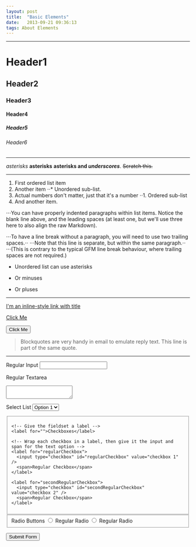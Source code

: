 ```yaml
---
layout: post
title:  "Basic Elements"
date:   2013-09-21 09:36:13
tags: About Elements
---
```

---

# Header1
## Header2
### Header3
#### Header4
##### Header5
###### Header6

---

*asterisks*
**asterisks**
**asterisks and _underscores_**.
~~Scratch this.~~

---

1. First ordered list item
2. Another item
⋅⋅* Unordered sub-list.
1. Actual numbers don't matter, just that it's a number
⋅⋅1. Ordered sub-list
4. And another item.

⋅⋅⋅You can have properly indented paragraphs within list items. Notice the blank line above, and the leading spaces (at least one, but we'll use three here to also align the raw Markdown).

⋅⋅⋅To have a line break without a paragraph, you will need to use two trailing spaces.⋅⋅
⋅⋅⋅Note that this line is separate, but within the same paragraph.⋅⋅
⋅⋅⋅(This is contrary to the typical GFM line break behaviour, where trailing spaces are not required.)

* Unordered list can use asterisks
- Or minuses
+ Or pluses

---

[I'm an inline-style link with title](https://www.google.com "Google's Homepage")



<!-- Just add .button to an anchor -->
<a href="#" class="button">Click Me</a>

<!-- Also works on plain button elements -->
<button>Click Me</button>

> Blockquotes are very handy in email to emulate reply text.
> This line is part of the same quote.

---

<form action="">

  <!-- Label and text input -->
  <label for="regularInput">Regular Input</label>
  <input type="text" id="regularInput" />

  <!-- Label and textarea -->
  <label for="regularTextarea">Regular Textarea</label>
  <textarea id="regularTextarea"></textarea>

  <!-- Label and select list -->
  <label for="selectList">Select List</label>
  <select id="selectList">
    <option value="Option 1">Option 1</option>
    <option value="Option 2">Option 2</option>
    <option value="Option 3">Option 3</option>
  </select>

  <!-- Wrap checkbox/radio button groups in fieldsets -->
  <fieldset>

    <!-- Give the fieldset a label -->
    <label for="">Checkboxes</label>

    <!-- Wrap each checkbox in a label, then give it the input and span for the text option -->
    <label for="regularCheckbox">
      <input type="checkbox" id="regularCheckbox" value="checkbox 1" />
      <span>Regular Checkbox</span>
    </label>

    <label for="secondRegularCheckbox">
      <input type="checkbox" id="secondRegularCheckbox" value="checkbox 2" />
      <span>Regular Checkbox</span>
    </label>
  </fieldset>

  <fieldset>
    <label for="">Radio Buttons</label>
    <label for="regularRadio">
      <input type="radio" name="radios" id="regularRadio" value="radio 1" />
      <span>Regular Radio</span>
    </label>
    <label for="secondRegularRadio">
      <input type="radio" name="radios" id="secondRegularRadio" value="radio 2" />
      <span>Regular Radio</span>
    </label>
  </fieldset>

  <button type="submit">Submit Form</button>

</form>